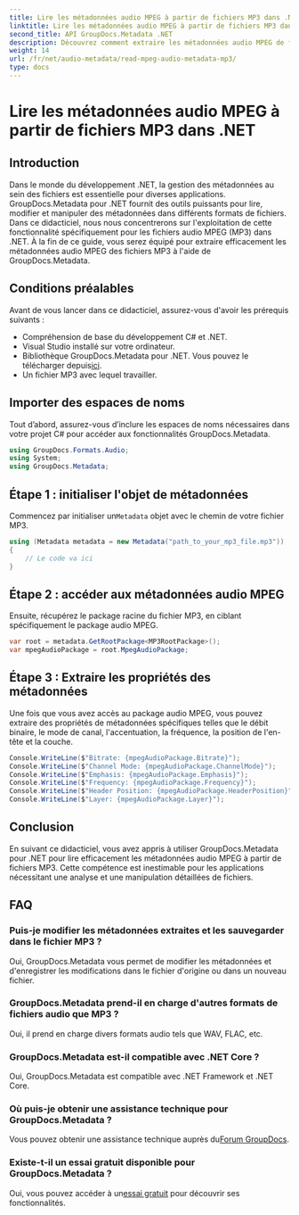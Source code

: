 ```yaml
---
title: Lire les métadonnées audio MPEG à partir de fichiers MP3 dans .NET
linktitle: Lire les métadonnées audio MPEG à partir de fichiers MP3 dans .NET
second_title: API GroupDocs.Metadata .NET
description: Découvrez comment extraire les métadonnées audio MPEG de fichiers MP3 dans .NET à l'aide de GroupDocs.Metadata. Améliorez vos capacités d’analyse de fichiers.
weight: 14
url: /fr/net/audio-metadata/read-mpeg-audio-metadata-mp3/
type: docs
---
```

# Lire les métadonnées audio MPEG à partir de fichiers MP3 dans .NET

## Introduction
Dans le monde du développement .NET, la gestion des métadonnées au sein des fichiers est essentielle pour diverses applications. GroupDocs.Metadata pour .NET fournit des outils puissants pour lire, modifier et manipuler des métadonnées dans différents formats de fichiers. Dans ce didacticiel, nous nous concentrerons sur l'exploitation de cette fonctionnalité spécifiquement pour les fichiers audio MPEG (MP3) dans .NET. À la fin de ce guide, vous serez équipé pour extraire efficacement les métadonnées audio MPEG des fichiers MP3 à l'aide de GroupDocs.Metadata.
## Conditions préalables
Avant de vous lancer dans ce didacticiel, assurez-vous d'avoir les prérequis suivants :
- Compréhension de base du développement C# et .NET.
- Visual Studio installé sur votre ordinateur.
-  Bibliothèque GroupDocs.Metadata pour .NET. Vous pouvez le télécharger depuis[ici](https://releases.groupdocs.com/metadata/net/).
- Un fichier MP3 avec lequel travailler.
## Importer des espaces de noms
Tout d’abord, assurez-vous d’inclure les espaces de noms nécessaires dans votre projet C# pour accéder aux fonctionnalités GroupDocs.Metadata.
```csharp
using GroupDocs.Formats.Audio;
using System;
using GroupDocs.Metadata;
```
## Étape 1 : initialiser l'objet de métadonnées
 Commencez par initialiser un`Metadata` objet avec le chemin de votre fichier MP3.
```csharp
using (Metadata metadata = new Metadata("path_to_your_mp3_file.mp3"))
{
    // Le code va ici
}
```
## Étape 2 : accéder aux métadonnées audio MPEG
Ensuite, récupérez le package racine du fichier MP3, en ciblant spécifiquement le package audio MPEG.
```csharp
var root = metadata.GetRootPackage<MP3RootPackage>();
var mpegAudioPackage = root.MpegAudioPackage;
```
## Étape 3 : Extraire les propriétés des métadonnées
Une fois que vous avez accès au package audio MPEG, vous pouvez extraire des propriétés de métadonnées spécifiques telles que le débit binaire, le mode de canal, l'accentuation, la fréquence, la position de l'en-tête et la couche.
```csharp
Console.WriteLine($"Bitrate: {mpegAudioPackage.Bitrate}");
Console.WriteLine($"Channel Mode: {mpegAudioPackage.ChannelMode}");
Console.WriteLine($"Emphasis: {mpegAudioPackage.Emphasis}");
Console.WriteLine($"Frequency: {mpegAudioPackage.Frequency}");
Console.WriteLine($"Header Position: {mpegAudioPackage.HeaderPosition}");
Console.WriteLine($"Layer: {mpegAudioPackage.Layer}");
```
## Conclusion
En suivant ce didacticiel, vous avez appris à utiliser GroupDocs.Metadata pour .NET pour lire efficacement les métadonnées audio MPEG à partir de fichiers MP3. Cette compétence est inestimable pour les applications nécessitant une analyse et une manipulation détaillées de fichiers.

## FAQ
### Puis-je modifier les métadonnées extraites et les sauvegarder dans le fichier MP3 ?
Oui, GroupDocs.Metadata vous permet de modifier les métadonnées et d'enregistrer les modifications dans le fichier d'origine ou dans un nouveau fichier.
### GroupDocs.Metadata prend-il en charge d'autres formats de fichiers audio que MP3 ?
Oui, il prend en charge divers formats audio tels que WAV, FLAC, etc.
### GroupDocs.Metadata est-il compatible avec .NET Core ?
Oui, GroupDocs.Metadata est compatible avec .NET Framework et .NET Core.
### Où puis-je obtenir une assistance technique pour GroupDocs.Metadata ?
 Vous pouvez obtenir une assistance technique auprès du[Forum GroupDocs](https://forum.groupdocs.com/c/metadata/14).
### Existe-t-il un essai gratuit disponible pour GroupDocs.Metadata ?
 Oui, vous pouvez accéder à un[essai gratuit](https://releases.groupdocs.com/) pour découvrir ses fonctionnalités.
